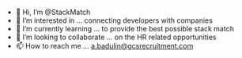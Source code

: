 - 👋 Hi, I’m @StackMatch
- 👀 I’m interested in ... connecting developers with companies
- 🌱 I’m currently learning ... to provide the best possible stack match
- 💞️ I’m looking to collaborate ... on the HR related opportunities
- 📫 How to reach me ... a.badulin@gcsrecruitment.com

<!---
StackMatch/StackMatch is a ✨ special ✨ repository because its `README.md` (this file) appears on your GitHub profile.
You can click the Preview link to take a look at your changes.
--->
